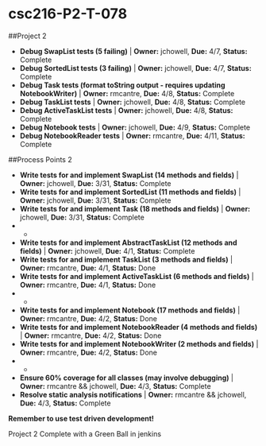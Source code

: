 # csc216-P2-T-078

##Project 2

- **Debug SwapList tests (5 failing)** | **Owner:** jchowell, **Due:** 4/7, **Status:** Complete
- **Debug SortedList tests (3 failing)** | **Owner:** jchowell, **Due:** 4/7, **Status:** Complete
- **Debug Task tests (format toString output - requires updating NotebookWriter)** | **Owner:** rmcantre, **Due:** 4/8, **Status:** Complete
- **Debug TaskList tests** | **Owner:** jchowell, **Due:** 4/8, **Status:** Complete
- **Debug ActiveTaskList tests** | **Owner:** jchowell, **Due:** 4/8, **Status:** Complete
- **Debug Notebook tests** | **Owner:** jchowell, **Due:** 4/9, **Status:** Complete
- **Debug NotebookReader tests** | **Owner:** rmcantre, **Due:** 4/11, **Status:** Complete

##Process Points 2

- **Write tests for and implement SwapList (14 methods and fields)** | **Owner:** jchowell, **Due:** 3/31, **Status:** Complete
- **Write tests for and implement SortedList (11 methods and fields)** | **Owner:** jchowell, **Due:** 3/31, **Status:** Complete
- **Write tests for and implement Task (18 methods and fields)** | **Owner:** jchowell, **Due:** 3/31, **Status:** Complete
- -
- **Write tests for and implement AbstractTaskList (12 methods and fields)** | **Owner:** jchowell, **Due:** 4/1, **Status:** Complete
- **Write tests for and implement TaskList (3 methods and fields)** | **Owner:** rmcantre, **Due:** 4/1, **Status:** Done
- **Write tests for and implement ActiveTaskList (6 methods and fields)** | **Owner:** rmcantre, **Due:** 4/1, **Status:** Done
- -
- **Write tests for and implement Notebook (17 methods and fields)** | **Owner:** rmcantre, **Due:** 4/2, **Status:** Done
- **Write tests for and implement NotebookReader (4 methods and fields)** | **Owner:** rmcantre, **Due:** 4/2, **Status:** Done
- **Write tests for and implement NotebookWriter (2 methods and fields)** | **Owner:** rmcantre, **Due:** 4/2, **Status:** Done
- -
- **Ensure 60% coverage for all classes (may involve debugging)** | **Owner:** rmcantre && jchowell, **Due:** 4/3, **Status:** Complete
- **Resolve static analysis notifications** | **Owner:** rmcantre && jchowell, **Due:** 4/3, **Status:** Complete

**Remember to use test driven development!**

Project 2 Complete with a Green Ball in jenkins
